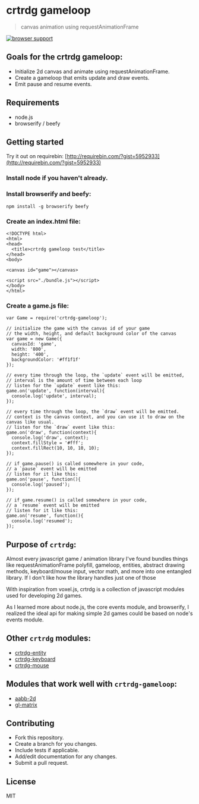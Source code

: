 # crtrdg gameloop
> canvas animation using requestAnimationFrame

[![browser support](https://ci.testling.com/sethvincent/crtrdg-gameloop)
](https://ci.testling.com/sethvincent/crtrdg-gameloop)

## Goals for the crtrdg gameloop:
- Initialize 2d canvas and animate using requestAnimationFrame.
- Create a gameloop that emits update and draw events.
- Emit pause and resume events.

## Requirements
- node.js
- browserify / beefy

## Getting started
Try it out on requirebin: [http://requirebin.com/?gist=5952933](http://requirebin.com/?gist=5952933)

### Install node if you haven't already.

### Install browserify and beefy:
```
npm install -g browserify beefy
```

### Create an index.html file:
```
<!DOCTYPE html>
<html>
<head>
  <title>crtrdg gameloop test</title>
</head>
<body>

<canvas id="game"></canvas>

<script src="./bundle.js"></script>
</body>
</html>
```

### Create a game.js file:
```
var Game = require('crtrdg-gameloop');

// initialize the game with the canvas id of your game
// the width, height, and default background color of the canvas
var game = new Game({
  canvasId: 'game',
  width: '800',
  height: '400',
  backgroundColor: '#ff1f1f'
});

// every time through the loop, the `update` event will be emitted,
// interval is the amount of time between each loop
// listen for the `update` event like this:
game.on('update', function(interval){
  console.log('update', interval);
});

// every time through the loop, the `draw` event will be emitted.
// context is the canvas context, and you can use it to draw on the canvas like usual.
// listen for the `draw` event like this:
game.on('draw', function(context){
  console.log('draw', context);
  context.fillStyle = '#fff';
  context.fillRect(10, 10, 10, 10);
});

// if game.pause() is called somewhere in your code,
// a `pause` event will be emitted
// listen for it like this:
game.on('pause', function(){
  console.log('paused');
});

// if game.resume() is called somewhere in your code,
// a `resume` event will be emitted
// listen for it like this:
game.on('resume', function(){
  console.log('resumed');
});
```

## Purpose of `crtrdg`:
Almost every javascript game / animation library I've found bundles things like requestAnimationFrame polyfill, gameloop, entities, abstract drawing methods, keyboard/mouse input, vector math, and more into one entangled library. If I don't like how the library handles just one of those 

With inspiration from voxel.js, crtrdg is a collection of javascript modules used for developing 2d games.

As I learned more about node.js, the core events module, and browserify, I realized the ideal api for making simple 2d games could be based on node's events module.

## Other `crtrdg` modules:
- [crtrdg-entity](http://github.com/sethvincent/crtrdg-entity)
- [crtrdg-keyboard](http://github.com/sethvincent/crtrdg-keyboard)
- [crtrdg-mouse](http://github.com/sethvincent/crtrdg-mouse)

## Modules that work well with `crtrdg-gameloop`:
- [aabb-2d](http://github.com/chrisdickinson/aabb-2d)
- [gl-matrix](http://github.com/toji/gl-matrix)

## Contributing
- Fork this repository.
- Create a branch for you changes.
- Include tests if applicable.
- Add/edit documentation for any changes.
- Submit a pull request.

## License
MIT